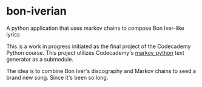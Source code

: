 # bon-iverian
A python application that uses markov chains to compose Bon Iver-like lyrics

This is a work in progress initiated as the final project of the Codecademy Python course. This project utilizes Codecademy's [markov_python](https://github.com/Codecademy/markov_python) text generator as a submodule.

The idea is to combine Bon Iver's discography and Markov chains to seed a brand new song. Since it's been so long. 
